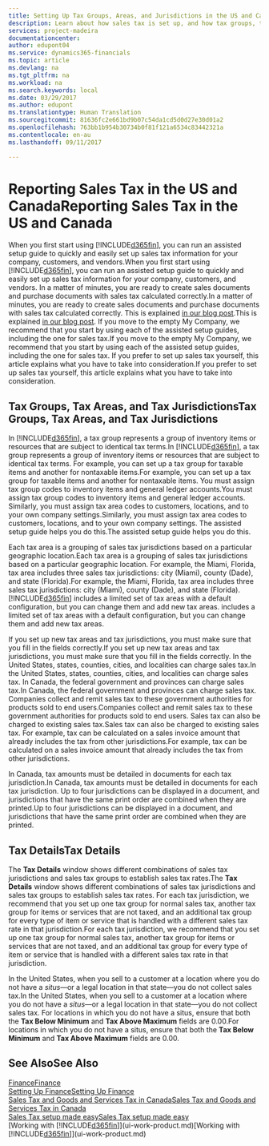 ```yaml
---
title: Setting Up Tax Groups, Areas, and Jurisdictions in the US and Canada | Microsoft Docs
description: Learn about how sales tax is set up, and how tax groups, tax areas (states, counties, cities, and localities), tax jurisdictions, and tax details work.
services: project-madeira
documentationcenter: 
author: edupont04
ms.service: dynamics365-financials
ms.topic: article
ms.devlang: na
ms.tgt_pltfrm: na
ms.workload: na
ms.search.keywords: local
ms.date: 03/29/2017
ms.author: edupont
ms.translationtype: Human Translation
ms.sourcegitcommit: 81636fc2e661bd9b07c54da1cd5d0d27e30d01a2
ms.openlocfilehash: 763bb1b954b30734b0f81f121a6534c83442321a
ms.contentlocale: en-au
ms.lasthandoff: 09/11/2017

---
```

# <a name="reporting-sales-tax-in-the-us-and-canada"></a><span data-ttu-id="2d713-103">Reporting Sales Tax in the US and Canada</span><span class="sxs-lookup"><span data-stu-id="2d713-103">Reporting Sales Tax in the US and Canada</span></span>
<span data-ttu-id="2d713-104">When you first start using [!INCLUDE[d365fin](includes/d365fin_md.md)], you can run an assisted setup guide to quickly and easily set up sales tax information for your company, customers, and vendors.</span><span class="sxs-lookup"><span data-stu-id="2d713-104">When you first start using [!INCLUDE[d365fin](includes/d365fin_md.md)], you can run an assisted setup guide to quickly and easily set up sales tax information for your company, customers, and vendors.</span></span> <span data-ttu-id="2d713-105">In a matter of minutes, you are ready to create sales documents and purchase documents with sales tax calculated correctly.</span><span class="sxs-lookup"><span data-stu-id="2d713-105">In a matter of minutes, you are ready to create sales documents and purchase documents with sales tax calculated correctly.</span></span> <span data-ttu-id="2d713-106">This is explained [in our blog post](https://madeira.microsoft.com/blog/sales-tax-setup-made-easy).</span><span class="sxs-lookup"><span data-stu-id="2d713-106">This is explained [in our blog post](https://madeira.microsoft.com/blog/sales-tax-setup-made-easy).</span></span>
<span data-ttu-id="2d713-107">If you move to the empty My Company, we recommend that you start by using each of the assisted setup guides, including the one for sales tax.</span><span class="sxs-lookup"><span data-stu-id="2d713-107">If you move to the empty My Company, we recommend that you start by using each of the assisted setup guides, including the one for sales tax.</span></span> <span data-ttu-id="2d713-108">If you prefer to set up sales tax yourself, this article explains what you have to take into consideration.</span><span class="sxs-lookup"><span data-stu-id="2d713-108">If you prefer to set up sales tax yourself, this article explains what you have to take into consideration.</span></span>  

## <a name="tax-groups-tax-areas-and-tax-jurisdictions"></a><span data-ttu-id="2d713-109">Tax Groups, Tax Areas, and Tax Jurisdictions</span><span class="sxs-lookup"><span data-stu-id="2d713-109">Tax Groups, Tax Areas, and Tax Jurisdictions</span></span>
<span data-ttu-id="2d713-110">In [!INCLUDE[d365fin](includes/d365fin_md.md)], a tax group represents a group of inventory items or resources that are subject to identical tax terms.</span><span class="sxs-lookup"><span data-stu-id="2d713-110">In [!INCLUDE[d365fin](includes/d365fin_md.md)], a tax group represents a group of inventory items or resources that are subject to identical tax terms.</span></span> <span data-ttu-id="2d713-111">For example, you can set up a tax group for taxable items and another for nontaxable items.</span><span class="sxs-lookup"><span data-stu-id="2d713-111">For example, you can set up a tax group for taxable items and another for nontaxable items.</span></span> <span data-ttu-id="2d713-112">You must assign tax group codes to inventory items and general ledger accounts.</span><span class="sxs-lookup"><span data-stu-id="2d713-112">You must assign tax group codes to inventory items and general ledger accounts.</span></span> <span data-ttu-id="2d713-113">Similarly, you must assign tax area codes to customers, locations, and to your own company settings.</span><span class="sxs-lookup"><span data-stu-id="2d713-113">Similarly, you must assign tax area codes to customers, locations, and to your own company settings.</span></span> <span data-ttu-id="2d713-114">The assisted setup guide helps you do this.</span><span class="sxs-lookup"><span data-stu-id="2d713-114">The assisted setup guide helps you do this.</span></span>  

<span data-ttu-id="2d713-115">Each tax area is a grouping of sales tax jurisdictions based on a particular geographic location.</span><span class="sxs-lookup"><span data-stu-id="2d713-115">Each tax area is a grouping of sales tax jurisdictions based on a particular geographic location.</span></span> <span data-ttu-id="2d713-116">For example, the Miami, Florida, tax area includes three sales tax jurisdictions: city (Miami), county (Dade), and state (Florida).</span><span class="sxs-lookup"><span data-stu-id="2d713-116">For example, the Miami, Florida, tax area includes three sales tax jurisdictions: city (Miami), county (Dade), and state (Florida).</span></span> [!INCLUDE[d365fin](includes/d365fin_md.md)]<span data-ttu-id="2d713-117"> includes a limited set of tax areas with a default configuration, but you can change them and add new tax areas.</span><span class="sxs-lookup"><span data-stu-id="2d713-117"> includes a limited set of tax areas with a default configuration, but you can change them and add new tax areas.</span></span>  

<span data-ttu-id="2d713-118">If you set up new tax areas and tax jurisdictions, you must make sure that you fill in the fields correctly.</span><span class="sxs-lookup"><span data-stu-id="2d713-118">If you set up new tax areas and tax jurisdictions, you must make sure that you fill in the fields correctly.</span></span> <span data-ttu-id="2d713-119">In the United States, states, counties, cities, and localities can charge sales tax.</span><span class="sxs-lookup"><span data-stu-id="2d713-119">In the United States, states, counties, cities, and localities can charge sales tax.</span></span> <span data-ttu-id="2d713-120">In Canada, the federal government and provinces can charge sales tax.</span><span class="sxs-lookup"><span data-stu-id="2d713-120">In Canada, the federal government and provinces can charge sales tax.</span></span> <span data-ttu-id="2d713-121">Companies collect and remit sales tax to these government authorities for products sold to end users.</span><span class="sxs-lookup"><span data-stu-id="2d713-121">Companies collect and remit sales tax to these government authorities for products sold to end users.</span></span> <span data-ttu-id="2d713-122">Sales tax can also be charged to existing sales tax.</span><span class="sxs-lookup"><span data-stu-id="2d713-122">Sales tax can also be charged to existing sales tax.</span></span> <span data-ttu-id="2d713-123">For example, tax can be calculated on a sales invoice amount that already includes the tax from other jurisdictions.</span><span class="sxs-lookup"><span data-stu-id="2d713-123">For example, tax can be calculated on a sales invoice amount that already includes the tax from other jurisdictions.</span></span>  

<span data-ttu-id="2d713-124">In Canada, tax amounts must be detailed in documents for each tax jurisdiction.</span><span class="sxs-lookup"><span data-stu-id="2d713-124">In Canada, tax amounts must be detailed in documents for each tax jurisdiction.</span></span> <span data-ttu-id="2d713-125">Up to four jurisdictions can be displayed in a document, and jurisdictions that have the same print order are combined when they are printed.</span><span class="sxs-lookup"><span data-stu-id="2d713-125">Up to four jurisdictions can be displayed in a document, and jurisdictions that have the same print order are combined when they are printed.</span></span>  

## <a name="tax-details"></a><span data-ttu-id="2d713-126">Tax Details</span><span class="sxs-lookup"><span data-stu-id="2d713-126">Tax Details</span></span>
<span data-ttu-id="2d713-127">The **Tax Details** window shows different combinations of sales tax jurisdictions and sales tax groups to establish sales tax rates.</span><span class="sxs-lookup"><span data-stu-id="2d713-127">The **Tax Details** window shows different combinations of sales tax jurisdictions and sales tax groups to establish sales tax rates.</span></span> <span data-ttu-id="2d713-128">For each tax jurisdiction, we recommend that you set up one tax group for normal sales tax, another tax group for items or services that are not taxed, and an additional tax group for every type of item or service that is handled with a different sales tax rate in that jurisdiction.</span><span class="sxs-lookup"><span data-stu-id="2d713-128">For each tax jurisdiction, we recommend that you set up one tax group for normal sales tax, another tax group for items or services that are not taxed, and an additional tax group for every type of item or service that is handled with a different sales tax rate in that jurisdiction.</span></span>  

<span data-ttu-id="2d713-129">In the United States, when you sell to a customer at a location where you do not have a *situs*—or a legal location in that state—you do not collect sales tax.</span><span class="sxs-lookup"><span data-stu-id="2d713-129">In the United States, when you sell to a customer at a location where you do not have a *situs*—or a legal location in that state—you do not collect sales tax.</span></span> <span data-ttu-id="2d713-130">For locations in which you do not have a situs, ensure that both the **Tax Below Minimum** and **Tax Above Maximum** fields are 0.00.</span><span class="sxs-lookup"><span data-stu-id="2d713-130">For locations in which you do not have a situs, ensure that both the **Tax Below Minimum** and **Tax Above Maximum** fields are 0.00.</span></span>  

## <a name="see-also"></a><span data-ttu-id="2d713-131">See Also</span><span class="sxs-lookup"><span data-stu-id="2d713-131">See Also</span></span>
[<span data-ttu-id="2d713-132">Finance</span><span class="sxs-lookup"><span data-stu-id="2d713-132">Finance</span></span>](finance.md)  
[<span data-ttu-id="2d713-133">Setting Up Finance</span><span class="sxs-lookup"><span data-stu-id="2d713-133">Setting Up Finance</span></span>](finance-setup-finance.md)  
[<span data-ttu-id="2d713-134">Sales Tax and Goods and Services Tax in Canada</span><span class="sxs-lookup"><span data-stu-id="2d713-134">Sales Tax and Goods and Services Tax in Canada</span></span>](ca-finance-tax.md)  
[<span data-ttu-id="2d713-135">Sales Tax setup made easy</span><span class="sxs-lookup"><span data-stu-id="2d713-135">Sales Tax setup made easy</span></span>](https://madeira.microsoft.com/blog/sales-tax-setup-made-easy)  
<span data-ttu-id="2d713-136">[Working with [!INCLUDE[d365fin](includes/d365fin_md.md)]](ui-work-product.md)</span><span class="sxs-lookup"><span data-stu-id="2d713-136">[Working with [!INCLUDE[d365fin](includes/d365fin_md.md)]](ui-work-product.md)</span></span>  

